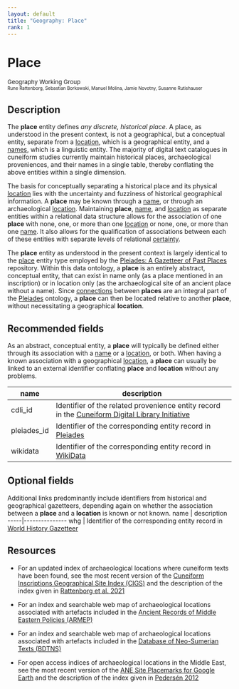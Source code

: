 ```yaml
---
layout: default
title: "Geography: Place"
rank: 1
---
```

# Place
<p><font size=2>Geography Working Group</font><br>
<font size=1>Rune Rattenborg, Sebastian Borkowski, Manuel Molina, Jamie Novotny, Susanne Rutishauser</font></p>

## Description
The **place** entity defines _any discrete, historical place_. A place, as understood in the present context, is not a geographical, but a conceptual entity, separate from a [location](./geography_location.md), which is a geographical entity, and a [names](./geography_name.md), which is a linguistic entity. The majority of digital text catalogues in cuneiform studies currently maintain historical places, archaeological proveniences, and their names in a single table, thereby conflating the above entities within a single dimension.

The basis for conceptually separating a historical place and its physical [location](./geography_location.md) lies with the uncertainty and fuzziness of historical geographical information. A **place** may be known through a [name](./geography_name.md), or through an archaeological [location](./geography_location.md). Maintaining **place**, [name](./geography_name.md), and [location](./geography_location.md) as separate entities within a relational data structure allows for the association of one **place** with none, one, or more than one [location](./geography_location.md) or none, one, or more than one [name](./geography_name.md). It also allows for the qualification of associations between each of these entities with separate levels of relational [certainty](utilities_certainty.md). 

The **place** entity as understood in the present context is largely identical to the [place](https://pleiades.stoa.org/help/conceptual-overview) entity type employed by the [Pleiades: A Gazetteer of Past Places](pleiades.stoa.org) repository. Within this data ontology, a **place** is an entirely abstract, conceptual entity, that can exist in name only (as a place mentioned in an inscription) or in location only (as the archaeological site of an ancient place without a name). Since [connections](https://pleiades.stoa.org/help/conceptual-overview) between **places** are an integral part of the [Pleiades](pleiades.stoa.org) ontology, a **place** can then be located relative to another **place**, without necessitating a geographical **location**.

## Recommended fields
As an abstract, conceptual entity, a **place** will typically be defined either through its association with a [name](./geography_name.md) or a [location](./geography_location.md), or both. When having a known association with a geographical [location](./geography_location.md), a **place** can usually be linked to an external identifier conflating **place** and **location** without any problems.

name | description
-----|---------------
cdli_id | Identifier of the related provenience entity record in the [Cuneiform Digital Library Initiative](http://cdli.mpiwg-berlin.mpg.de/proveniences)
pleiades_id | Identifier of the corresponding entity record in [Pleiades](pleiades.stoa.org)
wikidata | Identifier of the corresponding entity record in [WikiData](http://wikidata.org)

## Optional fields
Additional links predominantly include identifiers from historical and geographical gazetteers, depending again on whether the association between a **place** and a **location** is known or not known.
name | description
-----|---------------
whg | Identifier of the corresponding entity record in [World History Gazetteer](pleiades.stoa.org)

## Resources
* For an updated index of archaeological locations where cuneiform texts have been found, see the most recent version of the [Cuneiform Inscriptions Geographical Site Index (CIGS)]() and the description of the index given in [Rattenborg et al. 2021](http://www.cdli.ucla.edu/pubs/cdlj/2021/cdlj2021_001.html)

* For an index and searchable web map of archaeological locations associated with artefacts included in the [Ancient Records of Middle Eastern Policies (ARMEP)]()

* For an index and searchable web map of archaeological locations associated with artefacts included in the [Database of Neo-Sumerian Texts (BDTNS)]()

* For open access indices of archaeological locations in the Middle East, see the most recent version of the [ANE Site Placemarks for Google Earth](https://zenodo.org/record/6384045) and the description of the index given in [Pedersén 2012]()



